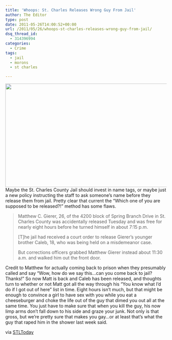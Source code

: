 ```yaml
---
title: 'Whoops: St. Charles Releases Wrong Guy From Jail'
author: The Editor
type: post
date: 2011-05-26T14:00:52+00:00
url: /2011/05/26/whoops-st-charles-releases-wrong-guy-from-jail/
dsq_thread_id:
  - 314396994
categories:
  - Crime
tags:
  - jail
  - morons
  - st charles

---
```

[<img class="aligncenter size-full wp-image-10017" title="get-out-of-jail-free" src="http://media.punchingkitty.com/wordpress/2011/05/get-out-of-jail-free.jpeg" alt="" width="600" height="323" />][1]Maybe the St. Charles County Jail should invest in name tags, or maybe just a new policy instructing the staff to ask someone&#8217;s name before they release them from jail. Pretty clear that current the &#8220;Which one of you are supposed to be released?!&#8221; method has some flaws.

> Matthew C. Gierer, 26, of the 4200 block of Spring Branch Drive in St. Charles County was accidentally released Tuesday and was free for nearly eight hours before he turned himself in about 7:15 p.m.
> 
> [T]he jail had received a court order to release Gierer&#8217;s younger brother Caleb, 18, who was being held on a misdemeanor case.
> 
> But corrections officers grabbed Matthew Gierer instead about 11:30 a.m. and walked him out the front door.

Credit to Matthew for actually coming back to prison when they presumably called and say &#8220;Wow, how do we say this&#8230;can you come back to jail? Thanks!&#8221; So now Matt is back and Caleb has been released, and thoughts turn to whether or not Matt got all the way through his &#8220;You know what I&#8217;d do if I got out of here&#8221; list in time. Eight hours isn&#8217;t much, but that might be enough to convince a girl to have sex with you while you eat a cheeseburger and choke the life out of the guy that dimed you out all at the same time. You just have to make sure that when you kill the guy, his now limp arms don&#8217;t fall down to his side and graze your junk. Not only is that gross, but we&#8217;re pretty sure that makes you gay&#8230;or at least that&#8217;s what the guy that raped him in the shower last week said.

via <a href="http://www.stltoday.com/news/local/stcharles/article_eb0c02b4-8657-11e0-bd3d-0019bb30f31a.html" target="_blank">STLToday</a>

 [1]: http://media.punchingkitty.com/wordpress/2011/05/get-out-of-jail-free.jpeg